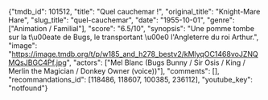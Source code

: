 {"tmdb_id": 101512, "title": "Quel cauchemar !", "original_title": "Knight-Mare Hare", "slug_title": "quel-cauchemar", "date": "1955-10-01", "genre": ["Animation / Familial"], "score": "6.5/10", "synopsis": "Une pomme tombe sur la t\u00eate de Bugs, le transportant \u00e0 l'Angleterre du roi Arthur.", "image": "https://image.tmdb.org/t/p/w185_and_h278_bestv2/kMlyqOC1468voJZNQMQsJBGC4Pf.jpg", "actors": ["Mel Blanc (Bugs Bunny / Sir Osis / King / Merlin the Magician / Donkey Owner (voice))"], "comments": [], "recommandations_id": [118486, 118607, 100385, 236112], "youtube_key": "notfound"}